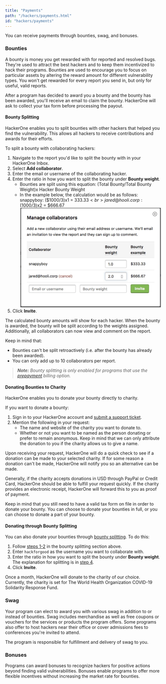 ```yaml
---
title: "Payments"
path: "/hackers/payments.html"
id: "hackers/payments"
---
```


<style>
.contents {
  margin-left: 1.45rem;
  margin-right: 1.45rem;
  border-radius: 0.3em;
  width: 60%;
}
</style>

You can receive payments through bounties, swag, and bonuses.

### Bounties

A bounty is money you get rewarded with for reported and resolved bugs. They're used to attract the best hackers and to keep them incentivized to hack their programs. Bounties are used to encourage you to focus on particular assets by altering the reward amount for different vulnerability types. You won't get rewarded for every report you send in, but only for useful, valid reports.

After a program has decided to award you a bounty and the bounty has been awarded, you'll receive an email to claim the bounty. HackerOne will ask to collect your tax form before processing the payout.

#### Bounty Splitting
HackerOne enables you to split bounties with other hackers that helped you find the vulnerability. This allows all hackers to receive contributions and awards for their efforts.

To split a bounty with collaborating hackers:
1. Navigate to the report you'd like to split the bounty with in your HackerOne Inbox.
2. Select <b>Add collaborator</b>.
3. Enter the email or username of the collaborating hacker.
4. Enter the ratio in how you want to split the bounty under <b>Bounty weight</b>.
   * Bounties are split using this equation: (Total Bounty/Total Bounty Weight)x Hacker Bounty Weight
   * In the example below, the calculation would be as follows:<br>snappyboy: ($1000/3)x1 = $333.33<br>jared@hooli.corp: ($1000/3)x2 = $666.67</br>
   ![bounty_split](./images/bounty_split.png)
5. Click <b>Invite</b>.

The calculated bounty amounts will show for each hacker. When the bounty is awarded, the bounty will be split according to the weights assigned. Additionally, all collaborators can now view and comment on the report.

Keep in mind that:
* Bounties can't be split retroactively (i.e. after the bounty has already been awarded).
* You can only add up to 10 collaborators per report.

><i><b>Note:</b> Bounty splitting is only enabled for programs that use the [prepayment](/programs/billing.html) billing option.</i>

#### Donating Bounties to Charity
HackerOne enables you to donate your bounty directly to charity.

If you want to donate a bounty:
1. Sign in to your HackerOne account and [submit a support ticket](https://support.hackerone.com/hc/en-us/requests/new).
2. Mention the following in your request:
   * The name and website of the charity you want to donate to.
   * Whether or not you want to be named as the person donating or prefer to remain anonymous. Keep in mind that we can only attribute the donation to you if the charity allows us to give a name.

Upon receiving your request, HackerOne will do a quick check to see if a donation can be made to your selected charity. If for some reason a donation can't be made, HackerOne will notify you so an alternative can be made.

Generally, if the charity accepts donations in USD through PayPal or Credit Card, HackerOne should be able to fulfill your request quickly. If the charity provides an electronic receipt, HackerOne will forward this to you as proof of payment.

Keep in mind that you still need to have a valid tax form on file in order to donate your bounty. You can choose to donate your bounties in full, or you can choose to donate a part of your bounty.

#### Donating through Bounty Splitting
You can also donate your bounties through [bounty splitting](payments.html#bounty-splitting). To do this:

1. Follow [steps 1-2](payments.html#bounty-splitting) in the bounty splitting section above.
2. Enter `hackforgood` as the username you want to collaborate with.
3. Enter the ratio in how you want to split the bounty under <b>Bounty weight</b>. The explanation for splitting is in [step 4](payments.html#bounty-splitting).
4. Click <b>Invite</b>.

Once a month, HackerOne will donate to the charity of our choice. Currently, the charity is set for The World Health Organization COVID-19 Solidarity Response Fund.

### Swag

Your program can elect to award you with various swag in addition to or instead of bounties. Swag includes merchandise as well as free coupons or vouchers for the services or products the program offers. Some programs also offer to host hackers near their office or cover admissions fees to conferences you're invited to attend.

The program is responsible for fulfillment and delivery of swag to you.

### Bonuses

Programs can award bonuses to recognize hackers for positive actions beyond finding valid vulnerabilities. Bonuses enable programs to offer more flexible incentives without increasing the market rate for bounties.
